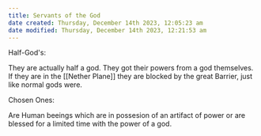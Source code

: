 ```yaml
---
title: Servants of the God
date created: Thursday, December 14th 2023, 12:05:23 am
date modified: Thursday, December 14th 2023, 12:21:53 am
---
```


Half-God's: 

They are actually half a god. They got their powers from a god themselves. If they are in the [[Nether Plane]] they are blocked by the great Barrier, just like normal gods were.

Chosen Ones: 

Are Human beeings which are in possesion of an artifact of power or are blessed for a limited time with the power of a god.
